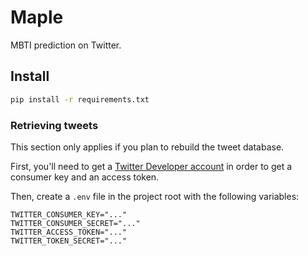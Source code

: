 # Maple

MBTI prediction on Twitter.

## Install

```bash
pip install -r requirements.txt
```

### Retrieving tweets

This section only applies if you plan to rebuild the tweet database.

First, you'll need to get a [Twitter Developer account](https://developer.twitter.com) in order to get a consumer key and an access token.

Then, create a `.env` file in the project root with the following variables:

```dotenv
TWITTER_CONSUMER_KEY="..."
TWITTER_CONSUMER_SECRET="..."
TWITTER_ACCESS_TOKEN="..."
TWITTER_TOKEN_SECRET="..."
```

